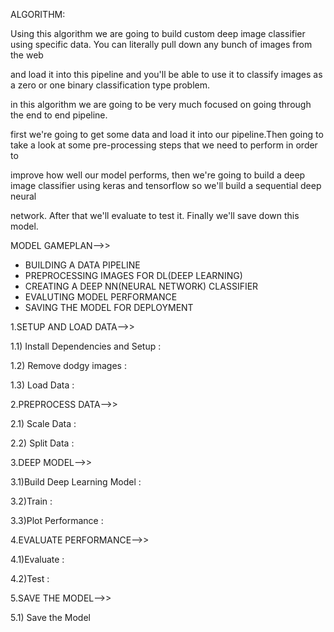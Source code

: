 ALGORITHM:

Using this algorithm we are going to build custom deep image classifier using specific data. You can literally pull down any bunch of images from the web

and load it into this pipeline and you'll be able to use it to classify images as a zero or one binary classification type problem.

in this algorithm we are going to be very much focused on going through the end to end pipeline.

first we're going to get some data and load it into our pipeline.Then going to take a look at some pre-processing steps that we need to perform in order to 

improve how well our model performs, then we're going to build a deep image classifier using keras and tensorflow so we'll build a sequential deep neural 

network. After that we'll evaluate to test it. Finally we'll save down this model.

  MODEL
GAMEPLAN-->>
  
   * BUILDING A DATA PIPELINE
   * PREPROCESSING IMAGES FOR DL(DEEP LEARNING)
   * CREATING A DEEP NN(NEURAL NETWORK) CLASSIFIER
   * EVALUTING MODEL PERFORMANCE
   * SAVING THE MODEL FOR DEPLOYMENT


1.SETUP AND LOAD DATA-->>

  
1.1) Install Dependencies and Setup :
 
1.2) Remove dodgy images :

1.3) Load Data :


2.PREPROCESS DATA-->>


2.1) Scale Data :

2.2) Split Data :


3.DEEP MODEL-->>


3.1)Build Deep Learning Model :

3.2)Train :

3.3)Plot Performance :


4.EVALUATE PERFORMANCE-->>


4.1)Evaluate :

4.2)Test :


5.SAVE THE MODEL-->>

5.1) Save the Model
